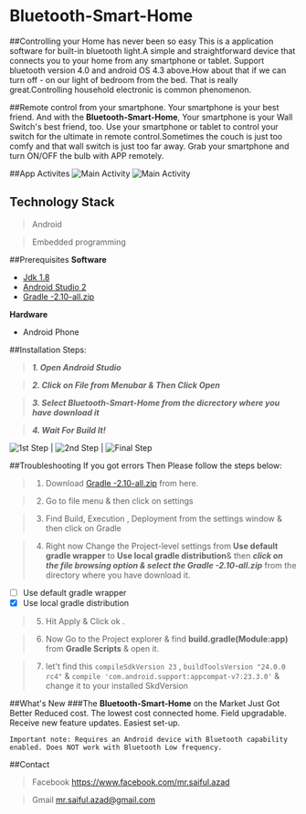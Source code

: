 # Bluetooth-Smart-Home
##Controlling your Home has never been so easy
This is a application software for built-in bluetooth light.A simple and straightforward device that connects you to your home from any 
smartphone or tablet. Support bluetooth version 4.0 and android OS 4.3 above.How about that if we can turn off - on our light of bedroom from the bed. That is really great.Controlling household electronic is common phenomenon. 

##Remote control from your smartphone.
Your smartphone is your best friend. And with the **Bluetooth-Smart-Home**, Your smartphone is your Wall Switch's best friend, too. Use your smartphone or tablet to control  your switch for the ultimate in remote control.Sometimes the couch is just too comfy and that wall 
switch is just too far away. Grab your smartphone and turn ON/OFF the bulb with APP remotely.

##App Activites
![Main Activity](https://github.com/blackHackers/MyFirstGitRepo/blob/master/Activity/Main%20Activity.png "Logo Title Text 1") 
![Main Activity](https://github.com/blackHackers/MyFirstGitRepo/blob/master/Activity/Main%20Activity%20-%202.png "Logo Title Text 1") 

## Technology Stack
> Android 

> Embedded programming 

##Prerequisites
**Software**
* [Jdk 1.8](http://www.oracle.com/technetwork/java/javase/downloads/index-jsp-138363.html)
* [Android Studio 2](https://developer.android.com/studio/index.html)
* [Gradle -2.10-all.zip](https\://services.gradle.org/distributions/gradle-2.10-all.zip)


**Hardware**
* Android Phone

##Installation
Steps:
> **_1. Open Android Studio_**

> **_2. Click on File from Menubar & Then Click Open_**

> **_3. Select Bluetooth-Smart-Home from the dicrectory where you have download it_**

> **_4. Wait For Build It!_**
 
![1st Step](https://github.com/blackHackers/MyFirstGitRepo/blob/master/Installation/Screenshot%20(1).png "Logo Title Text 1") |
 ![2nd Step](https://github.com/blackHackers/MyFirstGitRepo/blob/master/Installation/Screenshot%20(2).png "Logo Title Text 2") |
 ![Final Step](https://github.com/blackHackers/MyFirstGitRepo/blob/master/Installation/Screenshot%20(3).png "Logo Title Text 3") 
 
 
##Troubleshooting
If you got errors Then Please follow the steps below:
 > 1. Download [Gradle -2.10-all.zip](https\://services.gradle.org/distributions/gradle-2.10-all.zip) from here.
 
 > 2. Go to file menu & then click on settings
 
 > 3. Find Build, Execution , Deployment from the settings window & then click on Gradle
 
 > 4. Right now Change the Project-level settings from **Use default gradle wrapper** to  **Use local gradle distribution**& then **_click on the file browsing option & select the Gradle -2.10-all.zip_** from the directory where you have download it.
  - [ ] Use default gradle wrapper
  - [x] Use local gradle distribution
  
 > 5. Hit Apply & Click ok .
 
 > 6. Now Go to the Project explorer & find **build.gradle(Module:app)** from **Gradle Scripts** & open it. 
 
 > 7. let't find this
         ``compileSdkVersion 23`` ,
         ``buildToolsVersion "24.0.0 rc4"`` &
         ``compile 'com.android.support:appcompat-v7:23.3.0'``
         & change it to your installed SkdVersion
  
##What's New
###The  **Bluetooth-Smart-Home** on the Market Just Got Better
Reduced cost. The lowest cost connected home. Field upgradable. Receive new feature updates. Easiest set-up.

`Important note: Requires an Android device with Bluetooth capability enabled. Does NOT work with Bluetooth Low frequency.`


##Contact
> Facebook https://www.facebook.com/mr.saiful.azad

> Gmail mr.saiful.azad@gmail.com
